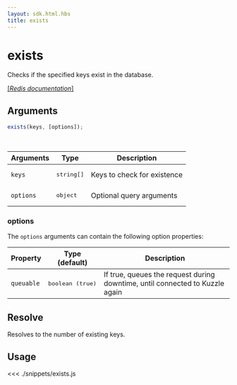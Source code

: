 ```yaml
---
layout: sdk.html.hbs
title: exists
---
```


# exists

Checks if the specified keys exist in the database.

[[_Redis documentation_]](https://redis.io/commands/exists)

## Arguments

```js
exists(keys, [options]);
```

<br/>

| Arguments | Type                | Description                 |
| --------- | ------------------- | --------------------------- |
| `keys`    | <pre>string[]</pre> | Keys to check for existence |
| `options` | <pre>object</pre>   | Optional query arguments    |

### options

The `options` arguments can contain the following option properties:

| Property   | Type (default)            | Description                                                                  |
| ---------- | ------------------------- | ---------------------------------------------------------------------------- |
| `queuable` | <pre>boolean (true)</pre> | If true, queues the request during downtime, until connected to Kuzzle again |

## Resolve

Resolves to the number of existing keys.

## Usage

<<< ./snippets/exists.js
